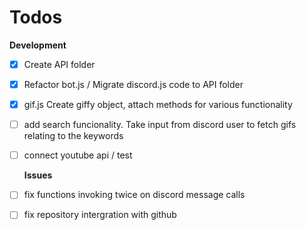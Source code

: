 # Todos

**Development**

- [x] Create API folder
- [x] Refactor bot.js / Migrate discord.js code to API folder
- [x] gif.js Create giffy object, attach methods for various functionality
- [ ] add search funcionality. Take input from discord user to fetch gifs relating to the keywords
- [ ] connect youtube api / test

  **Issues**

- [ ] fix functions invoking twice on discord message calls
- [ ] fix repository intergration with github
